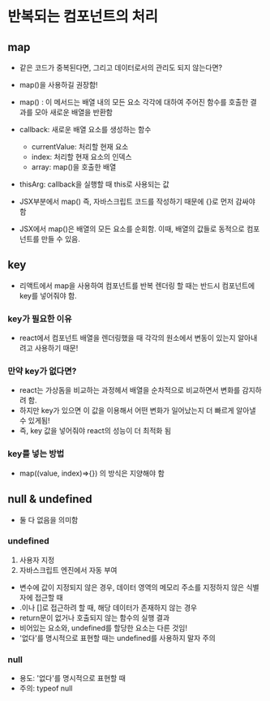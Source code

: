 # 반복되는 컴포넌트의 처리

## map

- 같은 코드가 중복된다면, 그리고 데이터로서의 관리도 되지 않는다면?
- map()을 사용하길 권장함!
- map() : 이 메서드는 배열 내의 모든 요소 각각에 대하여 주어진 함수를 호출한 결과를 모아 새로운 배열을 반환함
- callback: 새로운 배열 요소를 생성하는 함수
  - currentValue: 처리할 현재 요소
  - index: 처리할 현재 요소의 인덱스
  - array: map()을 호출한 배열
- thisArg: callback을 실행할 때 this로 사용되는 값

- JSX부분에서 map() 즉, 자바스크립트 코드를 작성하기 때문에 {}로 먼저 감싸야 함
- JSX에서 map()은 배열의 모든 요소를 순회함. 이때, 배열의 값들로 동적으로 컴포넌트를 만들 수 있음.

## key

- 리액트에서 map을 사용하여 컴포넌트를 반복 렌더링 할 때는 반드시 컴포넌트에 key를 넣어줘야 함.

### key가 필요한 이유

- react에서 컴포넌트 배열을 렌더링했을 때 각각의 원소에서 변동이 있는지 알아내려고 사용하기 때문!

### 만약 key가 없다면?

- react는 가상돔을 비교하는 과정헤서 배열을 순차적으로 비교하면서 변화를 감지하려 함.
- 하지만 key가 있으면 이 값을 이용해서 어떤 변화가 일어났는지 더 빠르게 알아낼 수 있게됨!
- 즉, key 값을 넣어줘야 react의 성능이 더 최적화 됨

### key를 넣는 방법

- map((value, index)=>{}) 의 방식은 지양해야 함

## null & undefined

- 둘 다 없음을 의미함

### undefined

1. 사용자 지정
2. 자바스크립트 엔진에서 자동 부여

- 변수에 값이 지정되지 않은 경우, 데이터 영역의 메모리 주소를 지정하지 않은 식별자에 접근할 때
- .이나 []로 접근하려 할 때, 해당 데이터가 존재하지 않는 경우
- return문이 없거나 호출되지 않는 함수의 실행 결과
- 비어있는 요소와, undefined를 할당한 요소는 다른 것임!
- '없다'를 명시적으로 표현할 때는 undefined를 사용하지 말자 주의

### null

- 용도: '없다'를 명시적으로 표현할 때
- 주의: typeof null
